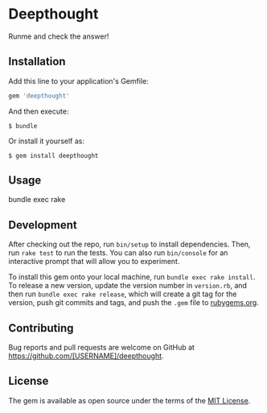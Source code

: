 # Deepthought

Runme and check the answer!

## Installation

Add this line to your application's Gemfile:

```ruby
gem 'deepthought'
```

And then execute:

    $ bundle

Or install it yourself as:

    $ gem install deepthought

## Usage

bundle exec rake

## Development

After checking out the repo, run `bin/setup` to install dependencies. Then, run `rake test` to run the tests. You can also run `bin/console` for an interactive prompt that will allow you to experiment.

To install this gem onto your local machine, run `bundle exec rake install`. To release a new version, update the version number in `version.rb`, and then run `bundle exec rake release`, which will create a git tag for the version, push git commits and tags, and push the `.gem` file to [rubygems.org](https://rubygems.org).

## Contributing

Bug reports and pull requests are welcome on GitHub at https://github.com/[USERNAME]/deepthought. 

## License

The gem is available as open source under the terms of the [MIT License](https://opensource.org/licenses/MIT).


